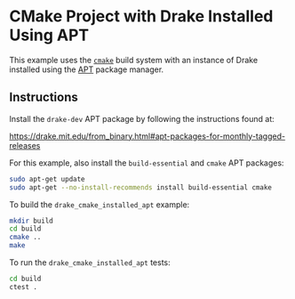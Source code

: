 # CMake Project with Drake Installed Using APT

This example uses the [`cmake`](https://cmake.org/) build system with an
instance of Drake installed using the
[APT](https://manpages.ubuntu.com/manpages/focal/man8/apt.8.html) package
manager.

## Instructions

Install the `drake-dev` APT package by following the instructions found at:

<https://drake.mit.edu/from_binary.html#apt-packages-for-monthly-tagged-releases>

For this example, also install the `build-essential` and `cmake` APT packages:
```bash
sudo apt-get update
sudo apt-get --no-install-recommends install build-essential cmake 
```

To build the `drake_cmake_installed_apt` example:
```bash
mkdir build
cd build
cmake ..
make
```

To run the `drake_cmake_installed_apt` tests:
```bash
cd build
ctest .
```
